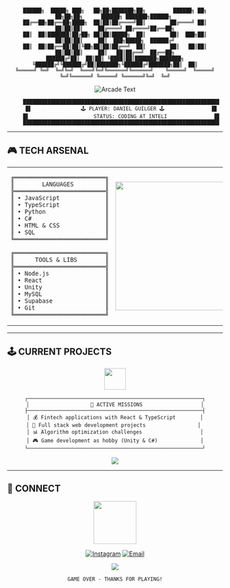 <div align="center">

```
██████╗  █████╗ ███╗   ██╗██╗███████╗██╗         ██████╗ ██╗   ██╗██╗██╗      ██████╗ ███████╗██████╗ 
██╔══██╗██╔══██╗████╗  ██║██║██╔════╝██║        ██╔════╝ ██║   ██║██║██║     ██╔════╝ ██╔════╝██╔══██╗
██║  ██║███████║██╔██╗ ██║██║█████╗  ██║        ██║  ███╗██║   ██║██║██║     ██║  ███╗█████╗  ██████╔╝
██║  ██║██╔══██║██║╚██╗██║██║██╔══╝  ██║        ██║   ██║██║   ██║██║██║     ██║   ██║██╔══╝  ██╔══██╗
██████╔╝██║  ██║██║ ╚████║██║███████╗███████╗   ╚██████╔╝╚██████╔╝██║███████╗╚██████╔╝███████╗██║  ██║
╚═════╝ ╚═╝  ╚═╝╚═╝  ╚═══╝╚═╝╚══════╝╚══════╝    ╚═════╝  ╚═════╝ ╚═╝╚══════╝ ╚═════╝ ╚══════╝╚═╝  ╚═╝
```

<img src="https://readme-typing-svg.demolab.com?font=Press+Start+2P&size=18&duration=2000&pause=1000&color=FF1493&center=true&vCenter=true&width=600&lines=COMPUTER+SCIENCE+STUDENT;FULL+STACK+DEVELOPER;FINTECH+ENTHUSIAST;PRESS+START..." alt="Arcade Text" />

```
    ████████████████████████████████████████████████████████████████
    █▌                🕹️ PLAYER: DANIEL GUILGER 🕹️               ▐█
    █▌                     STATUS: CODING AT INTELI               ▐█
    ████████████████████████████████████████████████████████████████
```

</div>

---

## 🎮 TECH ARSENAL

<table>
<tr>
<td width="50%">

```
╔══════════════════════════╗
║        LANGUAGES         ║
╠══════════════════════════╣
║ • JavaScript             ║
║ • TypeScript             ║
║ • Python                 ║
║ • C#                     ║
║ • HTML & CSS             ║
║ • SQL                    ║
╚══════════════════════════╝

╔══════════════════════════╗
║      TOOLS & LIBS        ║
╠══════════════════════════╣
║ • Node.js                ║
║ • React                  ║
║ • Unity                  ║
║ • MySQL                  ║
║ • Supabase               ║
║ • Git                    ║
╚══════════════════════════╝
```

</td>
<td width="50%">

<div align="center">
<img src="https://user-images.githubusercontent.com/74038190/212257454-16e3712e-945a-4ca2-b238-408ad0bf87e6.gif" width="300">
</div>

</td>
</tr>
</table>

---

## 🕹️ CURRENT PROJECTS

<div align="center">

<img src="https://user-images.githubusercontent.com/74038190/212257472-08e52665-c503-4bd9-aa20-f5a4dae769b5.gif" width="50">

```
┌─────────────────────────────────────────────────────────┐
│                    🎯 ACTIVE MISSIONS                   │
├─────────────────────────────────────────────────────────┤
│ 💰 Fintech applications with React & TypeScript        │
│ 🚀 Full stack web development projects                 │ 
│ 📊 Algorithm optimization challenges                   │
│ 🎮 Game development as hobby (Unity & C#)              │
└─────────────────────────────────────────────────────────┘
```

<img src="https://skillicons.dev/icons?i=js,ts,python,cs,html,css,nodejs,react,unity,mysql,supabase,git&theme=dark" />

</div>

---

## 📡 CONNECT

<div align="center">

<img src="https://user-images.githubusercontent.com/74038190/212257468-1e9a91f1-b626-4baa-b15d-5c385b7422ba.gif" width="100">

[![Instagram](https://img.shields.io/badge/Instagram-FF1493?style=for-the-badge&logo=instagram&logoColor=white)](https://instagram.com/guilgerdaniel)
[![Email](https://img.shields.io/badge/Email-00FFFF?style=for-the-badge&logo=gmail&logoColor=black)](mailto:danielpolakguilger@gmail.com)

<img src="https://komarev.com/ghpvc/?username=DanGuilger&color=00ffff&style=for-the-badge&label=VISITORS"/>

```
GAME OVER - THANKS FOR PLAYING!
```

</div>
